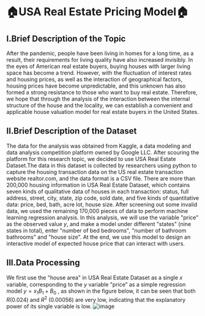 # 🏠USA Real Estate Pricing Model🏠
## I.Brief Description of the Topic
After the pandemic, people have been living in homes for a long time, as a result, their requirements for living quality have also increased invisibly. In the eyes of American real estate buyers, buying houses with larger living space has become a trend. However, with the fluctuation of interest rates and housing prices, as well as the interaction of geographical factors, housing prices have become unpredictable, and this unknown has also formed a strong resistance to those who want to buy real estate. Therefore, we hope that through the analysis of the interaction between the internal structure of the house and the locality, we can establish a convenient and applicable house valuation model for real estate buyers in the United States.
## II.Brief Description of the Dataset
The data for the analysis was obtained from Kaggle, a data modeling and data analysis competition platform owned by Google LLC. After scouring the platform for this research topic, we decided to use USA Real Estate Dataset.The data in this dataset is collected by researchers using python to capture the housing transaction data on the US real estate transaction website realtor.com, and the data format is a CSV file. There are more than 200,000 housing information in USA Real Estate Dataset, which contains seven kinds of qualitative data of houses in each transaction: status, full address, street, city, state, zip code, sold date, and five kinds of quantitative data: price, bed, bath, acre lot, house size. After screening out some invalid data, we used the remaining 170,000 pieces of data to perform machine learning regression analysis. In this analysis, we will use the variable "price" as the observed value $y$, and make a model under different "states" (nine states in total), enter "number of bed bedrooms", "number of bathroom bathrooms" and "house size". At the end, we use this model to design an interactive model of expected house price that can interact with users.
## III.Data Processing
We first use the "house area" in USA Real Estate Dataset as a single 𝑥 variable, corresponding to the $y$ variable "price” as a simple regression model $y=x_1B_1+B_0$ , as shown in the figure below, it can be seen that both $R$(0.024) and $R^2$ (0.00056) are very low, indicating that the explanatory power of its single variable is low.
![image](https://github.com/araschang0827/USA-real-estate-pricing-model/blob/master/simple%20regression.png)

